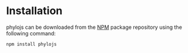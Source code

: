 # Installation

phylojs can be downloaded from the [NPM](https://www.npmjs.com/) package repository using the following command:

```
npm install phylojs

```